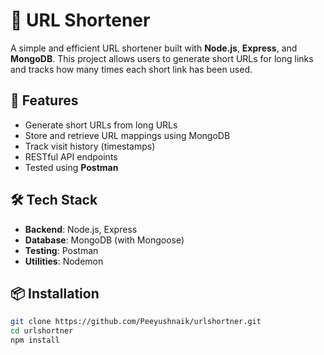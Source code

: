 # 🔗 URL Shortener

A simple and efficient URL shortener built with **Node.js**, **Express**, and **MongoDB**. This project allows users to generate short URLs for long links and tracks how many times each short link has been used.

## 🚀 Features

- Generate short URLs from long URLs
- Store and retrieve URL mappings using MongoDB
- Track visit history (timestamps)
- RESTful API endpoints
- Tested using **Postman**

## 🛠️ Tech Stack

- **Backend**: Node.js, Express
- **Database**: MongoDB (with Mongoose)
- **Testing**: Postman
- **Utilities**: Nodemon

## 📦 Installation

```bash
git clone https://github.com/Peeyushnaik/urlshortner.git
cd urlshortner
npm install
